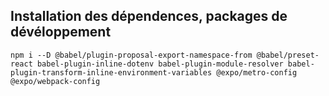 <!--
 Copyright 2022 @fto-consult/Boris Fouomene. All rights reserved.
 Use of this source code is governed by a BSD-style
 license that can be found in the LICENSE file.
-->

## Installation des dépendences, packages de dévéloppement

```
npm i --D @babel/plugin-proposal-export-namespace-from @babel/preset-react babel-plugin-inline-dotenv babel-plugin-module-resolver babel-plugin-transform-inline-environment-variables @expo/metro-config @expo/webpack-config
```
